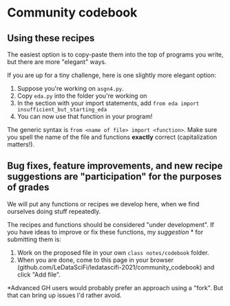 # Community codebook

## Using these recipes

The easiest option is to copy-paste them into the top of programs you write, but there are more "elegant" ways. 

If you are up for a tiny challenge, here is one slightly more elegant option: 
1. Suppose you're working on `asgn4.py`. 
2. Copy `eda.py` into the folder you're working on
3. In the section with your import statements, add `from eda import insufficient_but_starting_eda`
4. You can now use that function in your program!

The generic syntax is `from <name of file> import <function>`. Make sure you spell the name of the file and functions **exactly** correct (capitalization matters!).

## Bug fixes, feature improvements, and new recipe suggestions are "participation" for the purposes of grades 

We will put any functions or recipes we develop here, when we find ourselves doing stuff repeatedly.

The recipes and functions should be considered "under development". If you have ideas to improve or fix these functions, my _suggestion_ \* for submitting them is:
1. Work on the proposed file in your own `class notes/codebook` folder.
2. When you are done, come to this page in your browser (github.com/LeDataSciFi/ledatascifi-2021/community_codebook) and click "Add file".

\*Advanced GH users would probably prefer an approach using a "fork". But that can bring up issues I'd rather avoid. 

